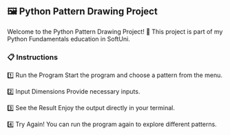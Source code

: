 ## 🖼️ Python Pattern Drawing Project

Welcome to the Python Pattern Drawing Project! 🎉 This project is part of my Python Fundamentals education in SoftUni.


### 📋 Instructions

1️⃣ Run the Program
Start the program and choose a pattern from the menu.

2️⃣ Input Dimensions
Provide necessary inputs.

3️⃣ See the Result
Enjoy the output directly in your terminal.

4️⃣ Try Again!
You can run the program again to explore different patterns.
